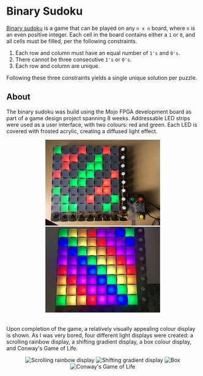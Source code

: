 # Binary Sudoku
[Binary sudoku](http://www.binarysudokupuzzle.com/rules-binary-puzzle/) is a game that can be played on any `n x n` board, where `n` is an even positive integer. Each cell in the board contains either a `1` or `0`, and all cells must be filled, per the following constraints.

1. Each row and column must have an equal number of `1's` and `0's`.
1. There cannot be three consecutive `1's` or `0's`.
1. Each row and column are unique.

Following these three constraints yields a single unique solution per puzzle.

## About
The binary sudoku was build using the Mojo FPGA development board as part of a game design project spanning 8 weeks. Addressable LED strips were used as a user interface, with two colours: red and green. Each LED is covered with frosted acrylic, creating a diffused light effect.

<div align="center">
    <img src="./images/game.jpg" alt="Sample puzzle" width="300">
    <img src="./images/display.jpg", alt="Colour display" width="300">
</div><br>

Upon completion of the game, a relatively visually appealing colour display is shown. As I was very bored, four different light displays were created: a scrolling rainbow display, a shifting gradient display, a box colour display, and Conway's Game of Life.

<div align="center">
    <img src="./images/scrolling.gif" alt="Scrolling rainbow display" width="200">
    <img src="./images/gradient.gif" alt="Shifting gradient display" width="200">
    <img src="./images/box.gif" alt="Box" width="200">
    <img src="./images/conway.gif" alt="Conway's Game of Life" width="200">
</div>
